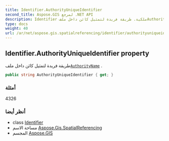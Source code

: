 ```yaml
---
title: Identifier.AuthorityUniqueIdentifier
second_title: Aspose.GIS لمرجع .NET API
description: Identifier ملكية. طريقة فريدة لتمثيل كائن داخل ملفAuthorityName .
type: docs
weight: 40
url: /ar/net/aspose.gis.spatialreferencing/identifier/authorityuniqueidentifier/
---
```

## Identifier.AuthorityUniqueIdentifier property

طريقة فريدة لتمثيل كائن داخل ملف[`AuthorityName`](../authorityname/) .

```csharp
public string AuthorityUniqueIdentifier { get; }
```

### أمثلة

4326

### أنظر أيضا

* class [Identifier](../)
* مساحة الاسم [Aspose.Gis.SpatialReferencing](../../identifier/)
* المجسم [Aspose.GIS](../../../)


